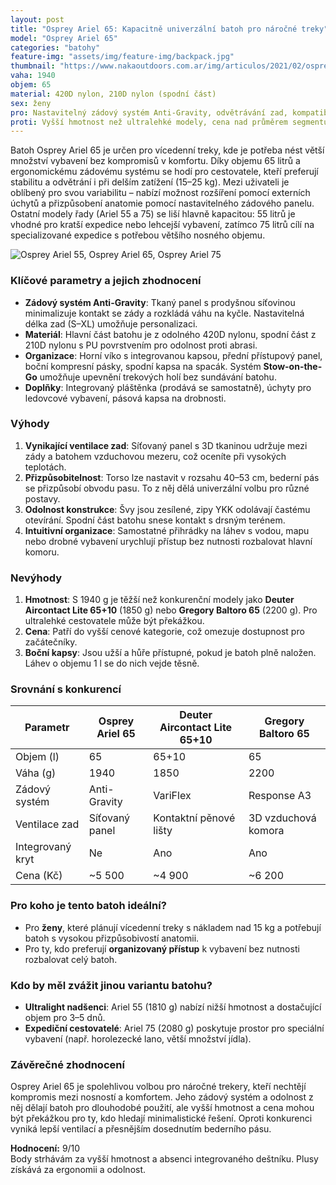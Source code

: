 ```yaml
---
layout: post
title: "Osprey Ariel 65: Kapacitně univerzální batoh pro náročné treky"
model: "Osprey Ariel 65"
categories: "batohy"
feature-img: "assets/img/feature-img/backpack.jpg"
thumbnail: "https://www.nakaoutdoors.com.ar/img/articulos/2021/02/osprey_ariel_65_6_imagen9.jpg"
vaha: 1940
objem: 65
material: 420D nylon, 210D nylon (spodní část)
sex: ženy
pro: Nastavitelný zádový systém Anti-Gravity, odvětrávání zad, kompatibilita s hydratačním systémem, praktické organizační prvky.
proti: Vyšší hmotnost než ultralehké modely, cena nad průměrem segmentu, postranní kapsy méně přístupné při plném naložení.
---
```



Batoh Osprey Ariel 65 je určen pro vícedenní treky, kde je potřeba nést větší množství vybavení bez kompromisů v komfortu. Díky objemu 65 litrů a ergonomickému zádovému systému se hodí pro cestovatele, kteří preferují stabilitu a odvětrání i při delším zatížení (15–25 kg). Mezi uživateli je oblíbený pro svou variabilitu – nabízí možnost rozšíření pomocí externích úchytů a přizpůsobení anatomie pomocí nastavitelného zádového panelu. Ostatní modely řady (Ariel 55 a 75) se liší hlavně kapacitou: 55 litrů je vhodné pro kratší expedice nebo lehcejší vybavení, zatímco 75 litrů cílí na specializované expedice s potřebou většího nosného objemu.

![Osprey Ariel 55, Osprey Ariel 65, Osprey Ariel 75](https://res.cloudinary.com/dvwv5cne3/image/fetch/w_auto,h_450,c_fill,g_auto,f_auto,q_auto/https://www.nakaoutdoors.com.ar/img/articulos/2021/02/osprey_ariel_65_6_imagen9.jpg)

### Klíčové parametry a jejich zhodnocení
- **Zádový systém Anti-Gravity**: Tkaný panel s prodyšnou síťovinou minimalizuje kontakt se zády a rozkládá váhu na kyčle. Nastavitelná délka zad (S–XL) umožňuje personalizaci.
- **Materiál**: Hlavní část batohu je z odolného 420D nylonu, spodní část z 210D nylonu s PU povrstvením pro odolnost proti abrasi.
- **Organizace**: Horní víko s integrovanou kapsou, přední přístupový panel, boční kompresní pásky, spodní kapsa na spacák. Systém **Stow-on-the-Go** umožňuje upevnění trekových holí bez sundávání batohu.
- **Doplňky**: Integrovaný pláštěnka (prodává se samostatně), úchyty pro ledovcové vybavení, pásová kapsa na drobnosti.

### Výhody
1. **Vynikající ventilace zad**: Síťovaný panel s 3D tkaninou udržuje mezi zády a batohem vzduchovou mezeru, což oceníte při vysokých teplotách.
2. **Přizpůsobitelnost**: Torso lze nastavit v rozsahu 40–53 cm, bederní pás se přizpůsobí obvodu pasu. To z něj dělá univerzální volbu pro různé postavy.
3. **Odolnost konstrukce**: Švy jsou zesílené, zipy YKK odolávají častému otevírání. Spodní část batohu snese kontakt s drsným terénem.
4. **Intuitivní organizace**: Samostatné přihrádky na láhev s vodou, mapu nebo drobné vybavení urychlují přístup bez nutnosti rozbalovat hlavní komoru.

### Nevýhody
1. **Hmotnost**: S 1940 g je těžší než konkurenční modely jako **Deuter Aircontact Lite 65+10** (1850 g) nebo **Gregory Baltoro 65** (2200 g). Pro ultralehké cestovatele může být překážkou.
2. **Cena**: Patří do vyšší cenové kategorie, což omezuje dostupnost pro začátečníky.
3. **Boční kapsy**: Jsou užší a hůře přístupné, pokud je batoh plně naložen. Láhev o objemu 1 l se do nich vejde těsně.

### Srovnání s konkurencí
| Parametr          | Osprey Ariel 65 | Deuter Aircontact Lite 65+10 | Gregory Baltoro 65  |
|-------------------|-----------------|------------------------------|---------------------|
| Objem (l)         | 65              | 65\+10                       | 65                  |
| Váha (g)          | 1940            | 1850                         | 2200                |
| Zádový systém     | Anti-Gravity    | VariFlex                     | Response A3        |
| Ventilace zad     | Síťovaný panel  | Kontaktní pěnové lišty       | 3D vzduchová komora|
| Integrovaný kryt  | Ne              | Ano                          | Ano                 |
| Cena (Kč)         | ~5 500          | ~4 900                       | ~6 200              |

### Pro koho je tento batoh ideální?
- Pro **ženy**, které plánují vícedenní treky s nákladem nad 15 kg a potřebují batoh s vysokou přizpůsobivostí anatomii.
- Pro ty, kdo preferují **organizovaný přístup** k vybavení bez nutnosti rozbalovat celý batoh.

### Kdo by měl zvážit jinou variantu batohu?
- **Ultralight nadšenci**: Ariel 55 (1810 g) nabízí nižší hmotnost a dostačující objem pro 3–5 dnů.
- **Expediční cestovatelé**: Ariel 75 (2080 g) poskytuje prostor pro speciální vybavení (např. horolezecké lano, větší množství jídla).

### Závěrečné zhodnocení
Osprey Ariel 65 je spolehlivou volbou pro náročné trekery, kteří nechtějí kompromis mezi nosností a komfortem. Jeho zádový systém a odolnost z něj dělají batoh pro dlouhodobé použití, ale vyšší hmotnost a cena mohou být překážkou pro ty, kdo hledají minimalistické řešení. Oproti konkurenci vyniká lepší ventilací a přesnějším dosednutím bederního pásu.

**Hodnocení:** 9/10  
Body strhávám za vyšší hmotnost a absenci integrovaného deštníku. Plusy získává za ergonomii a odolnost.